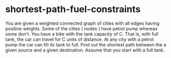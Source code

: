 # shortest-path-fuel-constraints
You are given a weighted connected graph of cities with all edges having positive weights. Some of the cities ( nodes ) have petrol pump whereas some don’t. You have a bike with the tank capacity of C. That is, with full tank, the car can travel for C units of distance. At any city with a petrol pump the car can fill its tank to full. Find out the shortest path between the a given source and a given destination. Assume that you start with a full tank.

